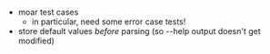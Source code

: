 * moar test cases
  * in particular, need some error case tests!
* store default values *before* parsing (so --help output doesn't get modified)
